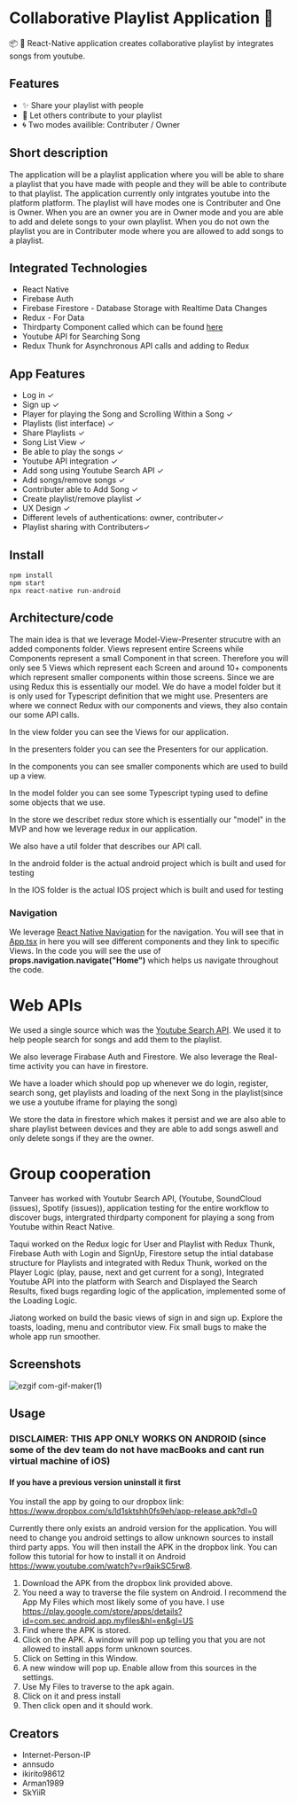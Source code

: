 # Collaborative Playlist Application 🎵 
📦 🚀  React-Native application creates collaborative playlist by integrates songs from youtube.

## Features

-   ✨ Share your playlist with people 
-   🐝 Let others contribute to your playlist
-   🌀  Two modes availible: Contributer / Owner 

## Short description  
The application will be a playlist application where you will be able to share a playlist that you have made with people and they will be able to contribute to that playlist. The application currently only intgrates youtube into the platform platform. The playlist will have modes one is Contributer and One is Owner. When you are an owner you are in Owner mode and you are able to add and delete songs to your own playlist. When you do not own the playlist you are in Contributer mode where you are allowed to add songs to a playlist.

<!-- In the Owner mode, people can share a playlist and add songs to a playlist but only the owner will have complete control over which songs will be accepted to the playlist and which will not be accepted. This will be perfect in for example Event-based scenarios where there might be multiple people who might request songs constantly, for example, a house party. In the Contributer mode, all people are able to add and manipulate the playlist and also play the playlist on their own -->


## Integrated Technologies
- React Native
- Firebase Auth
- Firebase Firestore - Database Storage with Realtime Data Changes 
- Redux - For Data 
- Thirdparty Component called which can be found [here](https://www.npmjs.com/package/react-native-youtube-iframe)
- Youtube API for Searching Song
- Redux Thunk for Asynchronous API calls and adding to Redux

## App Features
- Log in ✓
- Sign up ✓
- Player for playing the Song and Scrolling Within a Song ✓
- Playlists (list interface) ✓
- Share Playlists ✓
- Song List View ✓
- Be able to play the songs ✓
- Youtube API integration ✓ 
- Add song using Youtube Search API ✓
- Add songs/remove songs ✓
- Contributer able to Add Song ✓
- Create playlist/remove playlist ✓
- UX Design ✓
- Different levels of authentications: owner, contributer✓
- Playlist sharing with Contributers✓
 


                   

## Install

```
npm install
npm start
npx react-native run-android
```

## Architecture/code
The main idea is that we leverage Model-View-Presenter strucutre with an added components folder. Views represent entire Screens while Components represent a small Component in that screen. Therefore you will only see 5 Views which represent each Screen and around 10+ components which represent smaller components within those screens. Since we are using Redux this is essentially our model. We do have a model folder but it is only used for Typescript definition that we might use. Presenters are where we connect Redux with our components and views, they also contain our some API calls.

In the view folder you can see the Views for our application.

In the presenters folder you can see the Presenters for our application.

In the components you can see smaller components which are used to build up a view.

In the model folder you can see some Typescript typing used to define some objects that we use. 

In the store we describet redux store which is essentially our "model" in the MVP and how we leverage redux in our application.

We also have a util folder that describes our API call. 

In the android folder is the actual android project which is built and used for testing

In the IOS folder is the actual IOS project which is built and used for testing

### Navigation

We leverage [React Native Navigation](https://github.com/wix/react-native-navigation) for the navigation. You will see that in [App.tsx](https://github.com/penguin-squad/playlist-app-rn/blob/master/App.tsx) in here you will see different <Screen> components and they link to specific Views. In the code you will see the use of  **props.navigation.navigate("Home")** which helps us navigate throughout the code.


# Web APIs
We used a single source which was the [Youtube Search API](https://developers.google.com/youtube/v3/docs/search/list). We used it to help people search for songs and add them to the playlist. 

We also leverage Firabase Auth and Firestore. We also leverage the Real-time activity you can have in firestore.

We have a loader which should pop up whenever we do login, register, search song, get playlists and loading of the next Song in the playlist(since we use a youtube iframe for playing the song)

We store the data in firestore which makes it persist and we are also able to share playlist between devices and they are able to add songs aswell and only delete songs if they are the owner.

# Group cooperation
Tanveer has worked with Youtubr Search API, (Youtube, SoundCloud (issues), Spotify (issues)), application testing for the entire workflow to discover bugs, intergrated thirdparty component for playing a song from Youtube within React Native.

Taqui worked on the Redux logic for User and Playlist with Redux Thunk, Firebase Auth with Login and SignUp, Firestore setup the intial database structure for Playlists and integrated with Redux Thunk, worked on the Player Logic (play, pause, next and get current for a song), Integrated Youtube API into the platform with Search and Displayed the Search Results, fixed bugs regarding logic of the application, implemented some of the Loading Logic.

Jiatong worked on build the basic views of sign in and sign up. Explore the toasts, loading, menu and contributor view. Fix small bugs to make the whole app run smoother.


## Screenshots
![ezgif com-gif-maker(1)](https://user-images.githubusercontent.com/42935270/118402599-df0ea680-b66a-11eb-87fe-0144476c58b3.gif)


## Usage
### DISCLAIMER: THIS APP ONLY WORKS ON ANDROID (since some of the dev team do not have macBooks and cant run virtual machine of iOS)
#### If you have a previous version uninstall it first 
You install the app by going to our dropbox link: https://www.dropbox.com/s/ld1sktshh0fs9eh/app-release.apk?dl=0

Currently there only exists an android version for the application. You will need to change you android settings to allow unknown sources to install third party apps. You will then install the APK in the dropbox link. You can follow this tutorial for how to install it on Android https://www.youtube.com/watch?v=r9aikSC5rw8.



1. Download the APK from the dropbox link provided above.
2. You need a way to traverse the file system on Android. I recommend the App My Files which most likely some of you have. I use https://play.google.com/store/apps/details?id=com.sec.android.app.myfiles&hl=en&gl=US
3. Find where the APK is stored.
4. Click on the APK. A window will pop up telling you that you are not allowed to install apps form unknown sources.
5. Click on Setting in this Window.
6. A new window will pop up. Enable allow from this sources in the settings.
7. Use My Files to traverse to the apk again.
8. Click on it and press install
9. Then click open and it should work.


## Creators
- Internet-Person-IP
- annsudo
- ikirito98612
- Arman1989
- SkYiiR

